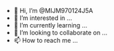 - 👋 Hi, I’m @MIJM970124J5A
- 👀 I’m interested in ...
- 🌱 I’m currently learning ...
- 💞️ I’m looking to collaborate on ...
- 📫 How to reach me ...

<!---
MIJM970124J5A/MIJM970124J5A is a ✨ special ✨ repository because its `README.md` (this file) appears on your GitHub profile.
You can click the Preview link to take a look at your changes.
--->

